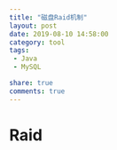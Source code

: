 ```yaml
---
title: "磁盘Raid机制"
layout: post
date: 2019-08-10 14:58:00
category: tool
tags:
 - Java
 - MySQL

share: true
comments: true
---
```


# Raid
